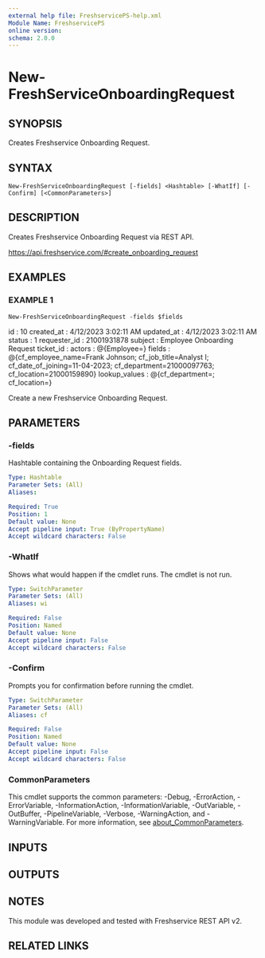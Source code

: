```yaml
---
external help file: FreshservicePS-help.xml
Module Name: FreshservicePS
online version:
schema: 2.0.0
---
```


# New-FreshServiceOnboardingRequest

## SYNOPSIS
Creates Freshservice Onboarding Request.

## SYNTAX

```
New-FreshServiceOnboardingRequest [-fields] <Hashtable> [-WhatIf] [-Confirm] [<CommonParameters>]
```

## DESCRIPTION
Creates Freshservice Onboarding Request via REST API.

https://api.freshservice.com/#create_onboarding_request

## EXAMPLES

### EXAMPLE 1
```
New-FreshServiceOnboardingRequest -fields $fields
```

id            : 10
created_at    : 4/12/2023 3:02:11 AM
updated_at    : 4/12/2023 3:02:11 AM
status        : 1
requester_id  : 21001931878
subject       : Employee Onboarding Request
ticket_id     :
actors        : @{Employee=}
fields        : @{cf_employee_name=Frank Johnson; cf_job_title=Analyst I; cf_date_of_joining=11-04-2023;
                cf_department=21000097763; cf_location=21000159890}
lookup_values : @{cf_department=; cf_location=}

Create a new Freshservice Onboarding Request.

## PARAMETERS

### -fields
Hashtable containing the Onboarding Request fields.

```yaml
Type: Hashtable
Parameter Sets: (All)
Aliases:

Required: True
Position: 1
Default value: None
Accept pipeline input: True (ByPropertyName)
Accept wildcard characters: False
```

### -WhatIf
Shows what would happen if the cmdlet runs.
The cmdlet is not run.

```yaml
Type: SwitchParameter
Parameter Sets: (All)
Aliases: wi

Required: False
Position: Named
Default value: None
Accept pipeline input: False
Accept wildcard characters: False
```

### -Confirm
Prompts you for confirmation before running the cmdlet.

```yaml
Type: SwitchParameter
Parameter Sets: (All)
Aliases: cf

Required: False
Position: Named
Default value: None
Accept pipeline input: False
Accept wildcard characters: False
```

### CommonParameters
This cmdlet supports the common parameters: -Debug, -ErrorAction, -ErrorVariable, -InformationAction, -InformationVariable, -OutVariable, -OutBuffer, -PipelineVariable, -Verbose, -WarningAction, and -WarningVariable. For more information, see [about_CommonParameters](http://go.microsoft.com/fwlink/?LinkID=113216).

## INPUTS

## OUTPUTS

## NOTES
This module was developed and tested with Freshservice REST API v2.

## RELATED LINKS
